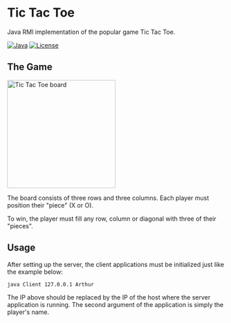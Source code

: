 # Tic Tac Toe

Java RMI implementation of the popular game Tic Tac Toe.

[![Java](https://img.shields.io/badge/java-10-blue.svg)](https://www.oracle.com/technetwork/java/javase/10-relnote-issues-4108729.html)
[![License](https://img.shields.io/github/license/mashape/apistatus.svg)](https://opensource.org/licenses/MIT)

## The Game

<img src="http://toytheater.com/wp-content/uploads/tic_tac_toe.gif" alt="Tic Tac Toe board" width="250" height="250">

The board consists of three rows and three columns. Each player must position their "piece" (X or O).

To win, the player must fill any row, column or diagonal with three of their "pieces".

## Usage

After setting up the server, the client applications must be initialized just like the example below:

```bash
java Client 127.0.0.1 Arthur
```

The IP above should be replaced by the IP of the host where the server application is running. The second argument of the application is simply the player's name.
